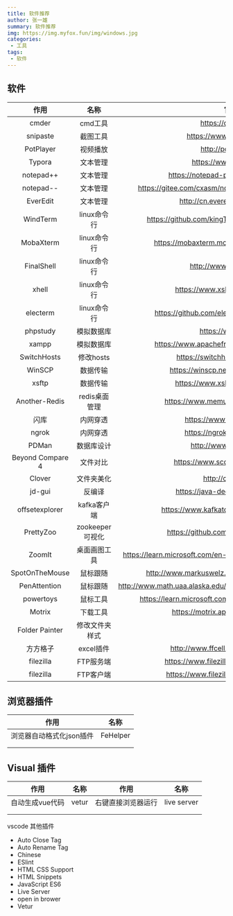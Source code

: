 ```yaml
---
title: 软件推荐
author: 张一雄
summary: 软件推荐
img: https://img.myfox.fun/img/windows.jpg
categories:
 - 工具
tags:
 - 软件
---
```




## 软件

|       作用       |      名称       |                             官网                             |
| :--------------: | :-------------: | :----------------------------------------------------------: |
|      cmder       |     cmd工具     |                      https://cmder.app/                      |
|     snipaste     |    截图工具     |                  https://www.snipaste.com/                   |
|    PotPlayer     |    视频播放     |                     http://potplayer.tv/                     |
|      Typora      |    文本管理     |                   https://www.typora.net/                    |
|    notepad++     |    文本管理     |            https://notepad-plus.en.softonic.com/             |
|    notepad--     |    文本管理     |     https://gitee.com/cxasm/notepad--?_from=gitee_search     |
|     EverEdit     |    文本管理     |               http://cn.everedit.net/download                |
|     WindTerm     |   linux命令行   |       https://github.com/kingToolbox/WindTerm/releases       |
|    MobaXterm     |   linux命令行   |         https://mobaxterm.mobatek.net/download.html          |
|    FinalShell    |   linux命令行   |                   http://www.hostbuf.com/                    |
|      xhell       |   linux命令行   |              https://www.xshell.com/zh/xshell/               |
|     electerm     |   linux命令行   |        https://github.com/electerm/electerm/releases         |
|     phpstudy     |   模拟数据库    |                      https://www.xp.cn/                      |
|      xampp       |   模拟数据库    |         https://www.apachefriends.org/download.html          |
|   SwitchHosts    |    修改hosts    |              https://switchhosts.vercel.app/zh               |
|      WinSCP      |    数据传输     |             https://winscp.net/eng/docs/lang:chs             |
|      xsftp       |    数据传输     |              https://www.xshell.com/zh/xshell/               |
|  Another-Redis   |  redis桌面管理  |             https://www.memurai.com/get-memurai              |
|       闪库       |    内网穿透     |                  https://www.ipyingshe.com/                  |
|      ngrok       |    内网穿透     |                  https://ngrok.com/download                  |
|      PDMan       |   数据库设计    |                    http://www.pdman.cn/#/                    |
| Beyond Compare 4 |    文件对比     |               https://www.scootersoftware.com/               |
|      Clover      |   文件夹美化    |                      http://cn.ejie.me/                      |
|      jd-gui      |     反编译      |              https://java-decompiler.github.io/              |
|  offsetexplorer  |   kafka客户端   |           https://www.kafkatool.com/download.html            |
|    PrettyZoo     | zookeeper可视化 |            https://github.com/vran-dev/PrettyZoo             |
|      ZoomIt      |  桌面画图工具   | https://learn.microsoft.com/en-us/sysinternals/downloads/zoomit |
|  SpotOnTheMouse  |    鼠标跟随     |       http://www.markuswelz.de/software/download.html        |
|   PenAttention   |    鼠标跟随     | http://www.math.uaa.alaska.edu/~afkjm/PenAttention/download.html |
|    powertoys     |    鼠标工具     |     https://learn.microsoft.com/zh-cn/windows/powertoys/     |
|      Motrix      |    下载工具     |              https://motrix.app/zh-CN/download               |
|  Folder Painter  | 修改文件夹样式  |                                                              |
|     方方格子     |    excel插件    |             http://www.ffcell.com/home/vip.aspx              |
|    filezilla     |    FTP服务端    |           https://www.filezilla.cn/download/server           |
|    filezilla     |    FTP客户端    |           https://www.filezilla.cn/download/client           |

## 浏览器插件

| 作用                     | 名称     |
| ------------------------ | -------- |
| 浏览器自动格式化json插件 | FeHelper |
|                          |          |
|                          |          |

## Visual 插件

| 作用            | 名称  | 作用               | 名称        |
| --------------- | ----- | ------------------ | ----------- |
| 自动生成vue代码 | vetur | 右键直接浏览器运行 | live server |
|                 |       |                    |             |
|                 |       |                    |             |

vscode 其他插件

- Auto Close Tag
- Auto Rename Tag
- Chinese
- ESlint
- HTML CSS Support
- HTML Snippets
- JavaScript ES6
- Live Server
- open in brower
- Vetur
